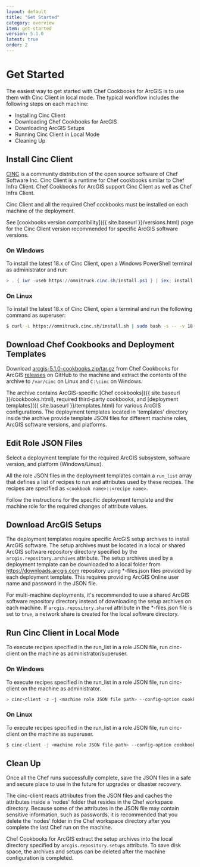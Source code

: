 ```yaml
---
layout: default
title: "Get Started"
category: overview
item: get-started
version: 5.1.0
latest: true
order: 2
---
```


# Get Started

The easiest way to get started with Chef Cookbooks for ArcGIS is to use them with Cinc Client in local mode. The typical workflow includes the following steps on each machine:

* Installing Cinc Client
* Downloading Chef Cookbooks for ArcGIS
* Downloading ArcGIS Setups
* Running Cinc Client in Local Mode
* Cleaning Up

## Install Cinc Client

[CINC](https://cinc.sh/) is a community distribution of the open source software of Chef Software Inc. Cinc Client is a runtime for Chef cookbooks similar to Chef Infra Client. Chef Cookbooks for ArcGIS support Cinc Client as well as Chef Infra Client.

Cinc Client and all the required Chef cookbooks must be installed on each machine of the deployment.

See [cookbooks version compatibility]({{ site.baseurl }}/versions.html) page for the Cinc Client version recommended for specific ArcGIS software versions.

### On Windows

To install the latest 18.x of Cinc Client, open a Windows PowerShell terminal as administrator and run:

```powershell
> . { iwr -useb https://omnitruck.cinc.sh/install.ps1 } | iex; install -version 18
```

### On Linux

To install the latest 18.x of Cinc Client, open a terminal and run the following command as superuser:

```bash
$ curl -L https://omnitruck.cinc.sh/install.sh | sudo bash -s -- -v 18
```

## Download Chef Cookbooks and Deployment Templates

Download [arcgis-5.1.0-cookbooks.zip/tar.gz](https://github.com/Esri/arcgis-cookbook/releases/tag/v5.1.0) from Chef Cookbooks for ArcGIS [releases](https://github.com/Esri/arcgis-cookbook/releases) on GitHub to the machine and extract the contents of the archive to `/var/cinc` on Linux and `C:\cinc` on Windows.

The archive contains ArcGIS-specific [Chef cookbooks]({{ site.baseurl }}/cookbooks.html), required third-party cookbooks, and [deployment templates]({{ site.baseurl }}/templates.html) for various ArcGIS configurations. The deployment templates located in 'templates' directory inside the archive provide template JSON files for different machine roles, ArcGIS software versions, and platforms.

## Edit Role JSON Files

Select a deployment template for the required ArcGIS subsystem, software version, and platform (Windows/Linux).

All the role JSON files in the deployment templates contain a `run_list` array that defines a list of recipes to run and attributes used by these recipes. The recipes are specified as `<cookbook name>::<recipe name>`.

Follow the instructions for the specific deployment template and the machine role for the required changes of attribute values.

## Download ArcGIS Setups

The deployment templates require specific ArcGIS setup archives to install ArcGIS software. The setup archives must be located in a local or shared ArcGIS software repository directory specified by the `arcgis.repository.archives` attribute. The setup archives used by a deployment template can be downloaded to a local folder from https://downloads.arcgis.com repository using *-files.json files provided by each deployment template. This requires providing ArcGIS Online user name and password in the JSON file.

For multi-machine deployments, it's recommended to use a shared ArcGIS software repository directory instead of downloading the setup archives on each machine. If `arcgis.repository.shared` attribute in the *-files.json file is set to `true`, a network share is created for the local software directory.

## Run Cinc Client in Local Mode

To execute recipes specified in the run_list in a role JSON file, run cinc-client on the machine as administrator/superuser.

### On Windows

To execute recipes specified in the run_list in a role JSON file, run cinc-client on the machine as administrator.

```powershell
> cinc-client -z -j <machine role JSON file path> --config-option cookbook_path=C:\cinc\cookbooks
```

### On Linux

To execute recipes specified in the run_list in a role JSON file, run cinc-client on the machine as superuser.

```bash
$ cinc-client -j <machine role JSON file path> --config-option cookbook_path=/var/cinc/cookbooks
```

## Clean Up

Once all the Chef runs successfully complete, save the JSON files in a safe and secure place to use in the future for upgrades or disaster recovery.

The cinc-client reads attributes from the JSON files and caches the attributes inside a 'nodes' folder that resides in the Chef workspace directory. Because some of the attributes in the JSON file may contain sensitive information, such as passwords, it is recommended that you delete the 'nodes' folder in the Chef workspace directory after you complete the last Chef run on the machine.

Chef Cookbooks for ArcGIS extract the setup archives into the local directory specified by `arcgis.repository.setups` attribute. To save disk space, the archives and setups can be deleted after the machine configuration is completed.

